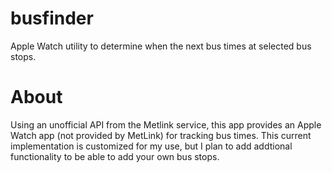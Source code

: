 # busfinder

Apple Watch utility to determine when the next bus times at selected bus stops.

# About

Using an unofficial API from the Metlink service, this app provides an Apple Watch app (not provided by MetLink) for tracking bus times. This current implementation is customized for my use, but I plan to add addtional functionality to be able to add your own bus stops.

